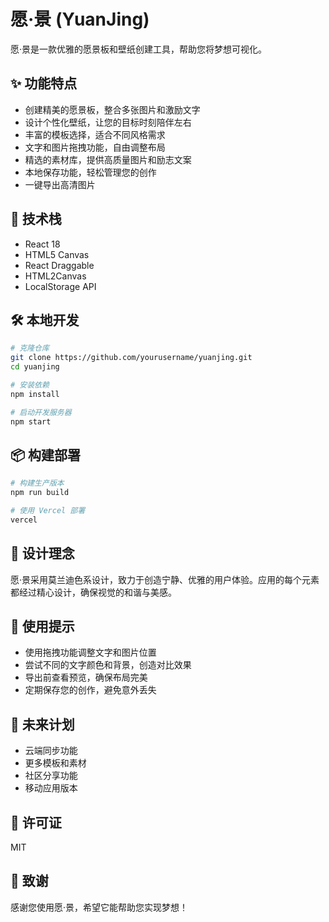 # 愿·景 (YuanJing)

愿·景是一款优雅的愿景板和壁纸创建工具，帮助您将梦想可视化。

## ✨ 功能特点

- 创建精美的愿景板，整合多张图片和激励文字
- 设计个性化壁纸，让您的目标时刻陪伴左右
- 丰富的模板选择，适合不同风格需求
- 文字和图片拖拽功能，自由调整布局
- 精选的素材库，提供高质量图片和励志文案
- 本地保存功能，轻松管理您的创作
- 一键导出高清图片

## 🚀 技术栈

- React 18
- HTML5 Canvas
- React Draggable
- HTML2Canvas
- LocalStorage API

## 🛠️ 本地开发

```bash
# 克隆仓库
git clone https://github.com/yourusername/yuanjing.git
cd yuanjing

# 安装依赖
npm install

# 启动开发服务器
npm start
```

## 📦 构建部署

```bash
# 构建生产版本
npm run build

# 使用 Vercel 部署
vercel
```

## 🎨 设计理念

愿·景采用莫兰迪色系设计，致力于创造宁静、优雅的用户体验。应用的每个元素都经过精心设计，确保视觉的和谐与美感。

## 📝 使用提示

- 使用拖拽功能调整文字和图片位置
- 尝试不同的文字颜色和背景，创造对比效果
- 导出前查看预览，确保布局完美
- 定期保存您的创作，避免意外丢失

## 🔮 未来计划

- 云端同步功能
- 更多模板和素材
- 社区分享功能
- 移动应用版本

## 📄 许可证

MIT

## 🙏 致谢

感谢您使用愿·景，希望它能帮助您实现梦想！

